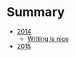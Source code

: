 # Summary

* [2014](Markdown/2014/README.md)
    * [Writing is nice](part1/writing.md)
* [2015](Markdown/2015/README.md)

